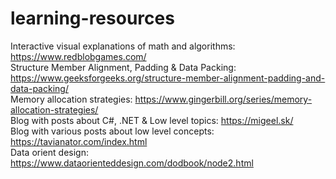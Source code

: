 # learning-resources

Interactive visual explanations of math and algorithms: https://www.redblobgames.com/ \
Structure Member Alignment, Padding & Data Packing: https://www.geeksforgeeks.org/structure-member-alignment-padding-and-data-packing/ \
Memory allocation strategies: https://www.gingerbill.org/series/memory-allocation-strategies/ \
Blog with posts about C#, .NET & Low level topics: https://migeel.sk/ \
Blog with various posts about low level concepts: https://tavianator.com/index.html  \
Data orient design: https://www.dataorienteddesign.com/dodbook/node2.html 

